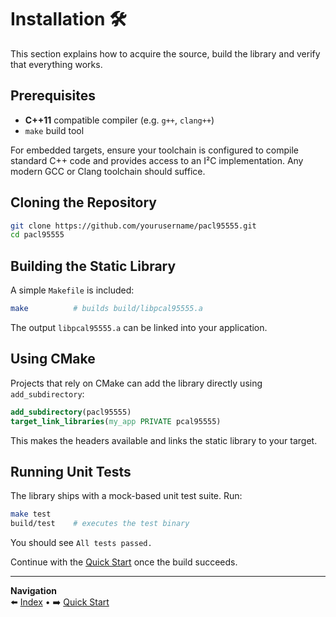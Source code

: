 # Installation 🛠️

This section explains how to acquire the source, build the library and verify that everything works.

## Prerequisites

- **C++11** compatible compiler (e.g. `g++`, `clang++`)
- `make` build tool

For embedded targets, ensure your toolchain is configured to compile standard C++ code and provides access to an I²C implementation. Any modern GCC or Clang toolchain should suffice.

## Cloning the Repository

```bash
git clone https://github.com/yourusername/pacl95555.git
cd pacl95555
```

## Building the Static Library

A simple `Makefile` is included:

```bash
make          # builds build/libpcal95555.a
```

The output `libpcal95555.a` can be linked into your application.

## Using CMake

Projects that rely on CMake can add the library directly using `add_subdirectory`:

```cmake
add_subdirectory(pacl95555)
target_link_libraries(my_app PRIVATE pcal95555)
```

This makes the headers available and links the static library to your target.

## Running Unit Tests

The library ships with a mock-based unit test suite. Run:

```bash
make test
build/test    # executes the test binary
```

You should see `All tests passed.`

Continue with the [Quick Start](./quickstart.md) once the build succeeds.

---

**Navigation**  
⬅️ [Index](./index.md) • ➡️ [Quick Start](./quickstart.md)
